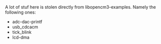 
A lot of stuf here is stolen directly from libopencm3-examples.
Namely the following ones:
- adc-dac-printf
- usb_cdcacm
- tick_blink
- lcd-dma
